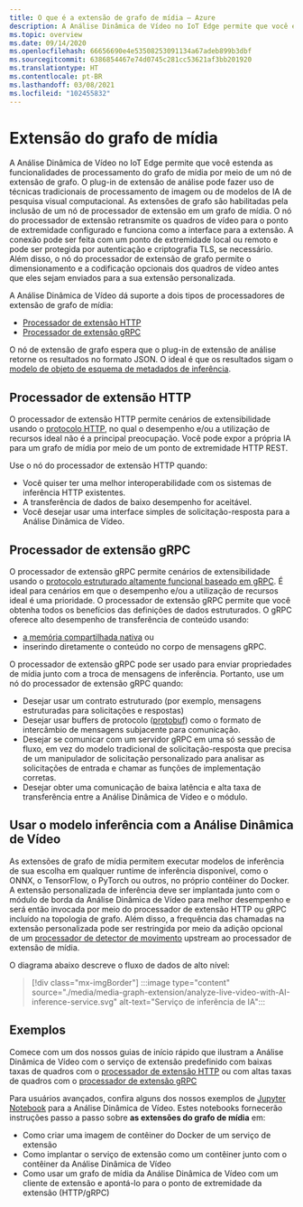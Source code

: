 ```yaml
---
title: O que é a extensão de grafo de mídia – Azure
description: A Análise Dinâmica de Vídeo no IoT Edge permite que você estenda as funcionalidades de processamento do grafo de mídia por meio de um nó de extensão de grafo.
ms.topic: overview
ms.date: 09/14/2020
ms.openlocfilehash: 66656690e4e53508253091134a67adeb899b3dbf
ms.sourcegitcommit: 6386854467e74d0745c281cc53621af3bb201920
ms.translationtype: HT
ms.contentlocale: pt-BR
ms.lasthandoff: 03/08/2021
ms.locfileid: "102455832"
---
```

# <a name="media-graph-extension"></a>Extensão do grafo de mídia

A Análise Dinâmica de Vídeo no IoT Edge permite que você estenda as funcionalidades de processamento do grafo de mídia por meio de um nó de extensão de grafo. O plug-in de extensão de análise pode fazer uso de técnicas tradicionais de processamento de imagem ou de modelos de IA de pesquisa visual computacional. As extensões de grafo são habilitadas pela inclusão de um nó de processador de extensão em um grafo de mídia. O nó do processador de extensão retransmite os quadros de vídeo para o ponto de extremidade configurado e funciona como a interface para a extensão. A conexão pode ser feita com um ponto de extremidade local ou remoto e pode ser protegida por autenticação e criptografia TLS, se necessário. Além disso, o nó do processador de extensão de grafo permite o dimensionamento e a codificação opcionais dos quadros de vídeo antes que eles sejam enviados para a sua extensão personalizada. 

A Análise Dinâmica de Vídeo dá suporte a dois tipos de processadores de extensão de grafo de mídia:

* [Processador de extensão HTTP](media-graph-concept.md#http-extension-processor)
* [Processador de extensão gRPC](media-graph-concept.md#grpc-extension-processor)

O nó de extensão de grafo espera que o plug-in de extensão de análise retorne os resultados no formato JSON. O ideal é que os resultados sigam o [modelo de objeto de esquema de metadados de inferência](/azure/media-services/live-video-analytics-edge/inference-metadata-schema).

## <a name="http-extension-processor"></a>Processador de extensão HTTP

O processador de extensão HTTP permite cenários de extensibilidade usando o [protocolo HTTP](/azure/media-services/live-video-analytics-edge/http-extension-protocol), no qual o desempenho e/ou a utilização de recursos ideal não é a principal preocupação. Você pode expor a própria IA para um grafo de mídia por meio de um ponto de extremidade HTTP REST. 

Use o nó do processador de extensão HTTP quando:

* Você quiser ter uma melhor interoperabilidade com os sistemas de inferência HTTP existentes.
* A transferência de dados de baixo desempenho for aceitável.
* Você desejar usar uma interface simples de solicitação-resposta para a Análise Dinâmica de Vídeo.

## <a name="grpc-extension-processor"></a>Processador de extensão gRPC

O processador de extensão gRPC permite cenários de extensibilidade usando o [protocolo estruturado altamente funcional baseado em gRPC](/azure/media-services/live-video-analytics-edge/grpc-extension-protocol). É ideal para cenários em que o desempenho e/ou a utilização de recursos ideal é uma prioridade. O processador de extensão gRPC permite que você obtenha todos os benefícios das definições de dados estruturados. O gRPC oferece alto desempenho de transferência de conteúdo usando:

* [a memória compartilhada nativa](https://en.wikipedia.org/wiki/Shared_memory) ou 
* inserindo diretamente o conteúdo no corpo de mensagens gRPC. 

O processador de extensão gRPC pode ser usado para enviar propriedades de mídia junto com a troca de mensagens de inferência.
Portanto, use um nó do processador de extensão gRPC quando:

* Desejar usar um contrato estruturado (por exemplo, mensagens estruturadas para solicitações e respostas)
* Desejar usar buffers de protocolo ([protobuf](https://developers.google.com/protocol-buffers)) como o formato de intercâmbio de mensagens subjacente para comunicação.
* Desejar se comunicar com um servidor gRPC em uma só sessão de fluxo, em vez do modelo tradicional de solicitação-resposta que precisa de um manipulador de solicitação personalizado para analisar as solicitações de entrada e chamar as funções de implementação corretas. 
* Desejar obter uma comunicação de baixa latência e alta taxa de transferência entre a Análise Dinâmica de Vídeo e o módulo.

## <a name="use-your-inferencing-model-with-live-video-analytics"></a>Usar o modelo inferência com a Análise Dinâmica de Vídeo

As extensões de grafo de mídia permitem executar modelos de inferência de sua escolha em qualquer runtime de inferência disponível, como o ONNX, o TensorFlow, o PyTorch ou outros, no próprio contêiner do Docker. A extensão personalizada de inferência deve ser implantada junto com o módulo de borda da Análise Dinâmica de Vídeo para melhor desempenho e será então invocada por meio do processador de extensão HTTP ou gRPC incluído na topologia de grafo. Além disso, a frequência das chamadas na extensão personalizada pode ser restringida por meio da adição opcional de um [processador de detector de movimento](media-graph-concept.md#motion-detection-processor) upstream ao processador de extensão de mídia.

O diagrama abaixo descreve o fluxo de dados de alto nível:

> [!div class="mx-imgBorder"]
> :::image type="content" source="./media/media-graph-extension/analyze-live-video-with-AI-inference-service.svg" alt-text="Serviço de inferência de IA":::

## <a name="samples"></a>Exemplos

Comece com um dos nossos guias de início rápido que ilustram a Análise Dinâmica de Vídeo com o serviço de extensão predefinido com baixas taxas de quadros com o [processador de extensão HTTP](/azure/media-services/live-video-analytics-edge/use-your-model-quickstart?pivots=programming-language-csharp) ou com altas taxas de quadros com o [processador de extensão gRPC](/azure/media-services/live-video-analytics-edge/analyze-live-video-use-your-grpc-model-quickstart?pivots=programming-language-csharp)

Para usuários avançados, confira alguns dos nossos exemplos de [Jupyter Notebook](https://github.com/Azure/live-video-analytics/blob/master/utilities/video-analysis/notebooks/readme.md) para a Análise Dinâmica de Vídeo. Estes notebooks fornecerão instruções passo a passo sobre **as extensões do grafo de mídia** em:

* Como criar uma imagem de contêiner do Docker de um serviço de extensão
* Como implantar o serviço de extensão como um contêiner junto com o contêiner da Análise Dinâmica de Vídeo
* Como usar um grafo de mídia da Análise Dinâmica de Vídeo com um cliente de extensão e apontá-lo para o ponto de extremidade da extensão (HTTP/gRPC)
